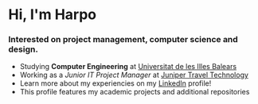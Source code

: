 <h1>Hi, I'm Harpo</h1>
<h3>Interested on project management, computer science and design.</h3>

- Studying **Computer Engineering** at [Universitat de les Illes Balears](https://www.uib.eu/Learn/estudis-de-grau/grau/informatica/GIN3-P/)
- Working as a *Junior IT Project Manager* at [Juniper Travel Technology](https://ejuniper.com/es/)
- Learn more about my experiencies on my [LinkedIn](https://www.linkedin.com/in/helveticka) profile!
- This profile features my academic projects and additional repositories
